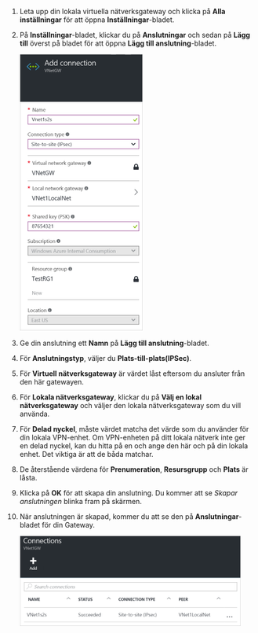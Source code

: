 1. Leta upp din lokala virtuella nätverksgateway och klicka på **Alla inställningar** för att öppna **Inställningar**-bladet.
2. På **Inställningar**-bladet, klickar du på **Anslutningar** och sedan på **Lägg till** överst på bladet för att öppna **Lägg till anslutning**-bladet.
   
    ![Skapa en plats-till-plats-anslutning](./media/vpn-gateway-add-site-to-site-connection-rm-portal-include/addconnection250.png)
3. Ge din anslutning ett **Namn** på **Lägg till anslutning**-bladet. 
4. För **Anslutningstyp**, väljer du **Plats-till-plats(IPSec)**.
5. För **Virtuell nätverksgateway** är värdet låst eftersom du ansluter från den här gatewayen.
6. För **Lokala nätverksgateway**, klickar du på **Välj en lokal nätverksgateway** och väljer den lokala nätverksgateway som du vill använda. 
7. För **Delad nyckel**, måste värdet matcha det värde som du använder för din lokala VPN-enhet. Om VPN-enheten på ditt lokala nätverk inte ger en delad nyckel, kan du hitta på en och ange den här och på din lokala enhet. Det viktiga är att de båda matchar.
8. De återstående värdena för **Prenumeration**, **Resursgrupp** och **Plats** är låsta.
9. Klicka på **OK** för att skapa din anslutning. Du kommer att se *Skapar anslutningen* blinka fram på skärmen.
10. När anslutningen är skapad, kommer du att se den på **Anslutningar**-bladet för din Gateway.
    
    ![Skapa en plats-till-plats-anslutning](./media/vpn-gateway-add-site-to-site-connection-rm-portal-include/connectionstatus450.png)



<!--HONumber=Nov16_HO2-->


